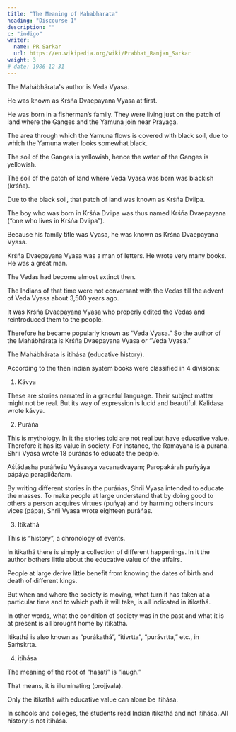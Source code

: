```yaml
---
title: "The Meaning of Mahabharata"
heading: "Discourse 1"
description: ""
c: "indigo"
writer:
  name: PR Sarkar
  url: https://en.wikipedia.org/wiki/Prabhat_Ranjan_Sarkar
weight: 3
# date: 1986-12-31
---
```




The Mahábhárata's author is Veda Vyasa.

He was known as Krśńa Dvaepayana Vyasa at first.

He was born in a fisherman’s family. They were living just on the patch of land where the Ganges and the Yamuna join near Prayaga.

The area through which the Yamuna flows is covered with black soil, due to which the Yamuna water looks somewhat black.

The soil of the Ganges is yellowish, hence the water of the Ganges is yellowish. 

The soil of the patch of land where Veda Vyasa was born was blackish (krśńa).

Due to the black soil, that patch of land was known as Krśńa Dviipa.

The boy who was born in Krśńa Dviipa was thus named Krśńa Dvaepayana (“one who lives in Krśńa Dviipa”). 

Because his family title was Vyasa, he was known as Krśńa Dvaepayana Vyasa.

Krśńa Dvaepayana Vyasa was a man of letters. He wrote very many books. He was a great man.

The Vedas had become almost extinct then.

The Indians of that time were not conversant with the Vedas till the advent of Veda Vyasa about 3,500 years ago.

It was Krśńa Dvaepayana Vyasa who properly edited the Vedas and reintroduced them to the people.

Therefore he became popularly known as “Veda Vyasa.” So the author of the Mahábhárata is Krśńa Dvaepayana Vyasa or “Veda Vyasa.”

The Mahábhárata is itihása (educative history).

According to the then Indian system books were classified in 4 divisions:

1. Kávya

These are stories narrated in a graceful language. Their subject matter might not be real. But its way of expression is lucid and beautiful. Kalidasa wrote kávya.

<!-- “Vákyaḿ rasátmakaḿ kávyam” –  were known as “kávya.”  -->

2. Puráńa

This is mythology. In it the stories told are not real but have educative value. Therefore it has its value in society. For instance, the Ramayana is a purana. Shrii Vyasa wrote 18 puráńas to educate the people.

Aśt́ádasha puráńeśu Vyásasya vacanadvayam; Paropakárah puńyáya pápáya parapiid́ańam.

By writing different stories in the puráńas, Shrii Vyasa intended to educate the masses. To make people at large understand that by doing good to others a person acquires virtues (puńya) and by harming others incurs vices (pápa), Shrii Vyasa wrote eighteen puráńas.


3. Itikathá

This is “history”, a chronology of events.

In itikathá there is simply a collection of different happenings. In it the author bothers little about the educative value of the affairs. 

People at large derive little benefit from knowing the dates of birth and death of different kings. 

But when and where the society is moving, what turn it has taken at a particular time and to which path it will take, is all indicated in itikathá. 

In other words, what the condition of society was in the past and what it is at present is all brought home by itikathá. 

Itikathá is also known as “purákathá”, “itivrtta”, “purávrtta,” etc., in Saḿskrta.


4. itihása

<!-- “Iti hasati ityarthe itihása.”  -->

The meaning of the root of “hasati” is “laugh.” 

That means, it is illuminating (projjvala).

Only the itikathá with educative value can alone be itihása.

In schools and colleges, the students read Indian itikathá and not itihása. All history is not itihása.

<!-- Dharmartha-káma-mokśárthaḿ niitivákyasamanvitam; Purávrttakatháyuktam itihása pracakśyate. -->

